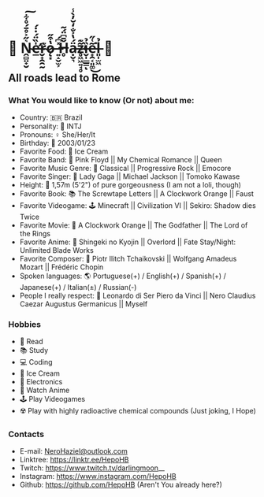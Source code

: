 # 🌹 Ṋ̴̻̤̟̮͛̋͐̊̄́̊͋͠e̶̛̲̍̏̈́̇̇́r̴̮̟̯̯̰͊ǫ̷͙̔͒̋ ̶͍̝̬̫͕̽͆́Ȟ̶̥̄͆̈́͂ạ̵̮͉̈́̔͐̐̒̆̓̀̾z̴̥͖͖͍̘̥̃͊̕ȉ̶̬̩̲̲̳̉ͅe̵̟̯͔͈͚͂͑̋͘͜l̶͈̩̫͖̉ 🌹

## All roads lead to Rome

### What You would like to know (Or not) about me:

  - Country: 🇧🇷 Brazil
  - Personality: 🧠 INTJ
  - Pronouns: ♀️ She/Her/It
  - Birthday: 🎂 2003/01/23
  - Favorite Food: 🍨 Ice Cream
  - Favorite Band: 🎹 Pink Floyd || My Chemical Romance || Queen
  - Favorite Music Genre: 🎼 Classical || Progressive Rock || Emocore
  - Favorite Singer: 🎤 Lady Gaga || Michael Jackson || Tomoko Kawase
  - Height: 👠 1,57m (5'2") of pure gorgeousness (I am not a loli, though)
  - Favorite Book: 📚 The Screwtape Letters || A Clockwork Orange || Faust
  - Favorite Videogame: 🕹️ Minecraft || Civilization VI || Sekiro: Shadow dies Twice
  - Favorite Movie: 🍿 A Clockwork Orange || The Godfather || The Lord of the Rings
  - Favorite Anime: 🗻 Shingeki no Kyojin || Overlord || Fate Stay/Night: Unlimited Blade Works
  - Favorite Composer: 🎻 Piotr Ilitch Tchaikovski || Wolfgang Amadeus Mozart || Frédéric Chopin
  - Spoken languages: 🌎 Portuguese(+) / English(+) / Spanish(+) / Japanese(+) / Italian(±) / Russian(-)
  - People I really respect: 💖 Leonardo di Ser Piero da Vinci || Nero Claudius Caezar Augustus Germanicus || Myself

### Hobbies
  - 📖 Read
  - 📚 Study
  - 💻 Coding
  - 🍨 Ice Cream
  - 🤖 Electronics
  - 🎎 Watch Anime
  - 🕹 Play Videogames
  - ☢️ Play with highly radioactive chemical compounds (Just joking, I Hope)

### Contacts

- E-mail: NeroHaziel@outlook.com
- Linktree: https://linktr.ee/HepoHB
- Twitch: https://www.twitch.tv/darlingmoon__
- Instagram: https://www.instagram.com/HepoHB
- Github: https://github.com/HepoHB (Aren't You already here?)



<!--
**Tchaikochan/Tchaikochan** is a ✨ _special_ ✨ repository because its `README.md` (this file) appears on your GitHub profile.

Here are some ideas to get you started:

- 🔭 I’m currently working on ...
- 🌱 I’m currently learning ...
- 👯 I’m looking to collaborate on ...
- 🤔 I’m looking for help with ...
- 💬 Ask me about ...
- 📫 How to reach me: ...
- 😄 Pronouns: ...
- ⚡ Fun fact: ...
-->
